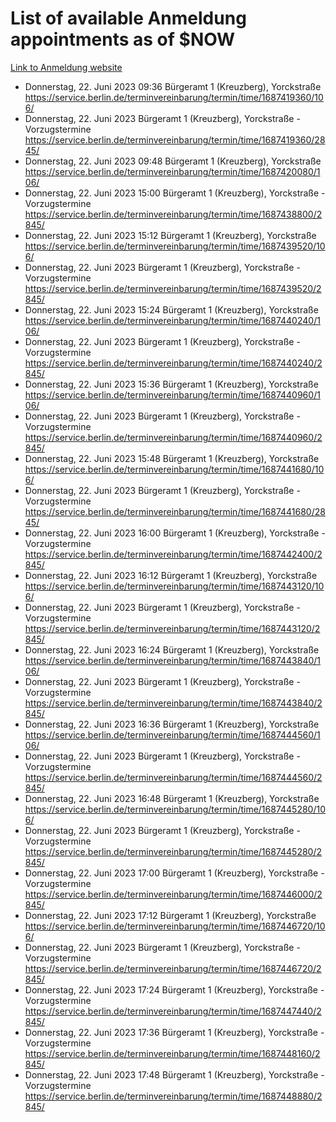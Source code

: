 # List of available Anmeldung appointments as of $NOW
[Link to Anmeldung website](https://service.berlin.de/terminvereinbarung/termin/tag.php?termin=1&anliegen[]=120686&dienstleisterlist=122210,122217,327316,122219,327312,122227,327314,122231,327346,122243,327348,122254,122252,329742,122260,329745,122262,329748,122271,327278,122273,327274,122277,327276,330436,122280,327294,122282,327290,122284,327292,122291,327270,122285,327266,122286,327264,122296,327268,150230,329760,122297,327286,122294,327284,122312,329763,122314,329775,122304,327330,122311,327334,122309,327332,317869,122281,327352,122279,329772,122283,122276,327324,122274,327326,122267,329766,122246,327318,122251,327320,122257,327322,122208,327298,122226,327300&herkunft=http%3A%2F%2Fservice.berlin.de%2Fdienstleistung%2F120686%2F)
- Donnerstag, 22. Juni 2023 09:36 Bürgeramt 1 (Kreuzberg), Yorckstraße https://service.berlin.de/terminvereinbarung/termin/time/1687419360/106/
- Donnerstag, 22. Juni 2023  Bürgeramt 1 (Kreuzberg), Yorckstraße - Vorzugstermine https://service.berlin.de/terminvereinbarung/termin/time/1687419360/2845/
- Donnerstag, 22. Juni 2023 09:48 Bürgeramt 1 (Kreuzberg), Yorckstraße https://service.berlin.de/terminvereinbarung/termin/time/1687420080/106/
- Donnerstag, 22. Juni 2023 15:00 Bürgeramt 1 (Kreuzberg), Yorckstraße - Vorzugstermine https://service.berlin.de/terminvereinbarung/termin/time/1687438800/2845/
- Donnerstag, 22. Juni 2023 15:12 Bürgeramt 1 (Kreuzberg), Yorckstraße https://service.berlin.de/terminvereinbarung/termin/time/1687439520/106/
- Donnerstag, 22. Juni 2023  Bürgeramt 1 (Kreuzberg), Yorckstraße - Vorzugstermine https://service.berlin.de/terminvereinbarung/termin/time/1687439520/2845/
- Donnerstag, 22. Juni 2023 15:24 Bürgeramt 1 (Kreuzberg), Yorckstraße https://service.berlin.de/terminvereinbarung/termin/time/1687440240/106/
- Donnerstag, 22. Juni 2023  Bürgeramt 1 (Kreuzberg), Yorckstraße - Vorzugstermine https://service.berlin.de/terminvereinbarung/termin/time/1687440240/2845/
- Donnerstag, 22. Juni 2023 15:36 Bürgeramt 1 (Kreuzberg), Yorckstraße https://service.berlin.de/terminvereinbarung/termin/time/1687440960/106/
- Donnerstag, 22. Juni 2023  Bürgeramt 1 (Kreuzberg), Yorckstraße - Vorzugstermine https://service.berlin.de/terminvereinbarung/termin/time/1687440960/2845/
- Donnerstag, 22. Juni 2023 15:48 Bürgeramt 1 (Kreuzberg), Yorckstraße https://service.berlin.de/terminvereinbarung/termin/time/1687441680/106/
- Donnerstag, 22. Juni 2023  Bürgeramt 1 (Kreuzberg), Yorckstraße - Vorzugstermine https://service.berlin.de/terminvereinbarung/termin/time/1687441680/2845/
- Donnerstag, 22. Juni 2023 16:00 Bürgeramt 1 (Kreuzberg), Yorckstraße - Vorzugstermine https://service.berlin.de/terminvereinbarung/termin/time/1687442400/2845/
- Donnerstag, 22. Juni 2023 16:12 Bürgeramt 1 (Kreuzberg), Yorckstraße https://service.berlin.de/terminvereinbarung/termin/time/1687443120/106/
- Donnerstag, 22. Juni 2023  Bürgeramt 1 (Kreuzberg), Yorckstraße - Vorzugstermine https://service.berlin.de/terminvereinbarung/termin/time/1687443120/2845/
- Donnerstag, 22. Juni 2023 16:24 Bürgeramt 1 (Kreuzberg), Yorckstraße https://service.berlin.de/terminvereinbarung/termin/time/1687443840/106/
- Donnerstag, 22. Juni 2023  Bürgeramt 1 (Kreuzberg), Yorckstraße - Vorzugstermine https://service.berlin.de/terminvereinbarung/termin/time/1687443840/2845/
- Donnerstag, 22. Juni 2023 16:36 Bürgeramt 1 (Kreuzberg), Yorckstraße https://service.berlin.de/terminvereinbarung/termin/time/1687444560/106/
- Donnerstag, 22. Juni 2023  Bürgeramt 1 (Kreuzberg), Yorckstraße - Vorzugstermine https://service.berlin.de/terminvereinbarung/termin/time/1687444560/2845/
- Donnerstag, 22. Juni 2023 16:48 Bürgeramt 1 (Kreuzberg), Yorckstraße https://service.berlin.de/terminvereinbarung/termin/time/1687445280/106/
- Donnerstag, 22. Juni 2023  Bürgeramt 1 (Kreuzberg), Yorckstraße - Vorzugstermine https://service.berlin.de/terminvereinbarung/termin/time/1687445280/2845/
- Donnerstag, 22. Juni 2023 17:00 Bürgeramt 1 (Kreuzberg), Yorckstraße - Vorzugstermine https://service.berlin.de/terminvereinbarung/termin/time/1687446000/2845/
- Donnerstag, 22. Juni 2023 17:12 Bürgeramt 1 (Kreuzberg), Yorckstraße https://service.berlin.de/terminvereinbarung/termin/time/1687446720/106/
- Donnerstag, 22. Juni 2023  Bürgeramt 1 (Kreuzberg), Yorckstraße - Vorzugstermine https://service.berlin.de/terminvereinbarung/termin/time/1687446720/2845/
- Donnerstag, 22. Juni 2023 17:24 Bürgeramt 1 (Kreuzberg), Yorckstraße - Vorzugstermine https://service.berlin.de/terminvereinbarung/termin/time/1687447440/2845/
- Donnerstag, 22. Juni 2023 17:36 Bürgeramt 1 (Kreuzberg), Yorckstraße - Vorzugstermine https://service.berlin.de/terminvereinbarung/termin/time/1687448160/2845/
- Donnerstag, 22. Juni 2023 17:48 Bürgeramt 1 (Kreuzberg), Yorckstraße - Vorzugstermine https://service.berlin.de/terminvereinbarung/termin/time/1687448880/2845/
